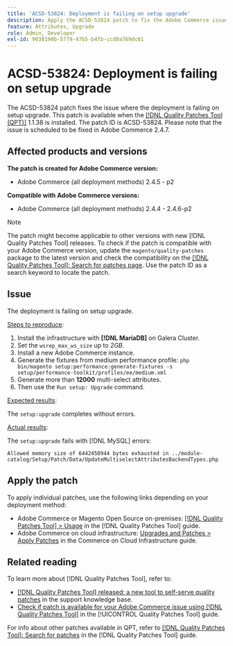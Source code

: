 ```yaml
---
title: 'ACSD-53824: Deployment is failing on setup upgrade'
description: Apply the ACSD-53824 patch to fix the Adobe Commerce issue where the deployment is failing on setup upgrade
feature: Attributes, Upgrade
role: Admin, Developer
exl-id: 9038190b-5779-47b5-b4fb-ccd0a769dc61
---
```

# ACSD-53824: Deployment is failing on setup upgrade

The ACSD-53824 patch fixes the issue where the deployment is failing on setup upgrade. This patch is available when the [[!DNL Quality Patches Tool (QPT)]](https://experienceleague.adobe.com/en/docs/commerce-operations/tools/quality-patches-tool/quality-patches-tool-to-self-serve-quality-patches) 1.1.38 is installed. The patch ID is ACSD-53824. Please note that the issue is scheduled to be fixed in Adobe Commerce 2.4.7.

## Affected products and versions

**The patch is created for Adobe Commerce version:**

* Adobe Commerce (all deployment methods) 2.4.5 - p2

**Compatible with Adobe Commerce versions:**

* Adobe Commerce (all deployment methods) 2.4.4 - 2.4.6-p2

>[!NOTE]
>
>The patch might become applicable to other versions with new [!DNL Quality Patches Tool] releases. To check if the patch is compatible with your Adobe Commerce version, update the `magento/quality-patches` package to the latest version and check the compatibility on the [[!DNL Quality Patches Tool]: Search for patches page](https://experienceleague.adobe.com/tools/commerce-quality-patches/index.html). Use the patch ID as a search keyword to locate the patch.

## Issue

The deployment is failing on setup upgrade.

<u>Steps to reproduce</u>:

1. Install the infrastructure with **[!DNL MariaDB]** on Galera Cluster.
1. Set the `wsrep_max_ws_size` up to *2GB*.
1. Install a new Adobe Commerce instance.
1. Generate the fixtures from medium performance profile:
`php bin/magento setup:performance:generate-fixtures -s setup/performance-toolkit/profiles/ee/medium.xml`
1. Generate more than **12000** multi-select attributes.
1. Then use the `Run setup: Upgrade` command.

<u>Expected results</u>:

The `setup:upgrade` completes without errors.

<u>Actual results</u>:

The `setup:upgrade` fails with [!DNL MySQL] errors:

`Allowed memory size of 6442450944 bytes exhausted in ../module-catalog/Setup/Patch/Data/UpdateMultiselectAttributesBackendTypes.php`
  
## Apply the patch

To apply individual patches, use the following links depending on your deployment method:

* Adobe Commerce or Magento Open Source on-premises: [[!DNL Quality Patches Tool] > Usage](/help/tools/quality-patches-tool/usage.md) in the [!DNL Quality Patches Tool] guide.
* Adobe Commerce on cloud infrastructure: [Upgrades and Patches > Apply Patches](https://experienceleague.adobe.com/docs/commerce-cloud-service/user-guide/develop/upgrade/apply-patches.html) in the Commerce on Cloud Infrastructure guide.

## Related reading

To learn more about [!DNL Quality Patches Tool], refer to:

* [[!DNL Quality Patches Tool] released: a new tool to self-serve quality patches](https://experienceleague.adobe.com/en/docs/commerce-operations/tools/quality-patches-tool/quality-patches-tool-to-self-serve-quality-patches) in the support knowledge base.
* [Check if patch is available for your Adobe Commerce issue using [!DNL Quality Patches Tool]](/help/tools/quality-patches-tool/patches-available-in-qpt/check-patch-for-magento-issue-with-magento-quality-patches.md) in the [!UICONTROL Quality Patches Tool] guide.


For info about other patches available in QPT, refer to [[!DNL Quality Patches Tool]: Search for patches](https://experienceleague.adobe.com/tools/commerce-quality-patches/index.html) in the [!DNL Quality Patches Tool] guide.

